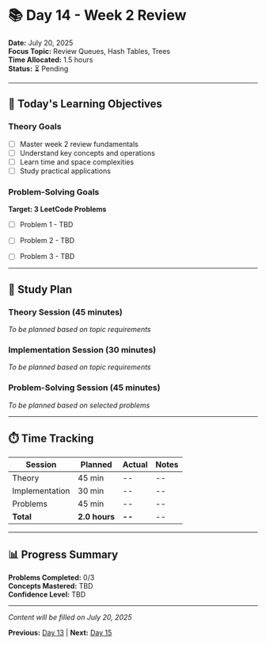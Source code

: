 # 📚 Day 14 - Week 2 Review

**Date:** July 20, 2025  
**Focus Topic:** Review Queues, Hash Tables, Trees  
**Time Allocated:** 1.5 hours  
**Status:** ⏳ Pending

---

## 🎯 Today's Learning Objectives

### Theory Goals
- [ ] Master week 2 review fundamentals
- [ ] Understand key concepts and operations
- [ ] Learn time and space complexities
- [ ] Study practical applications

### Problem-Solving Goals
**Target: 3 LeetCode Problems**
- [ ] Problem 1 - TBD
- [ ] Problem 2 - TBD
- [ ] Problem 3 - TBD


---

## 📖 Study Plan

### Theory Session (45 minutes)
*To be planned based on topic requirements*

### Implementation Session (30 minutes)  
*To be planned based on topic requirements*

### Problem-Solving Session (45 minutes)
*To be planned based on selected problems*

---

## ⏱️ Time Tracking

| Session | Planned | Actual | Notes |
|---------|---------|--------|-------|
| Theory | 45 min | -- | -- |
| Implementation | 30 min | -- | -- |
| Problems | 45 min | -- | -- |
| **Total** | **2.0 hours** | **--** | -- |

---

## 📊 Progress Summary

**Problems Completed:** 0/3  
**Concepts Mastered:** TBD  
**Confidence Level:** TBD

---

*Content will be filled on July 20, 2025*

**Previous:** [Day 13](day-13-*.md) | **Next:** [Day 15](day-15-*.md)
